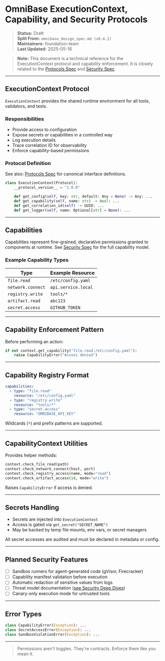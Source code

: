 <!-- === OmniNode:Metadata ===
<!-- metadata_version: 0.1.0 -->
<!-- protocol_version: 0.1.0 -->
<!-- owner: OmniNode Team -->
<!-- copyright: OmniNode Team -->
<!-- schema_version: 0.1.0 -->
<!-- name: execution_context.md -->
<!-- version: 1.0.0 -->
<!-- uuid: a1c1174d-2d2b-4c40-838d-13e0de348afe -->
<!-- author: OmniNode Team -->
<!-- created_at: 2025-05-21T12:41:40.157776 -->
<!-- last_modified_at: 2025-05-21T16:42:46.090225 -->
<!-- description: Stamped by ONEX -->
<!-- state_contract: state_contract://default -->
<!-- lifecycle: active -->
<!-- hash: 12ffec4dab6d616345da20bc243679bbda8ab96f8971b16fb611fe69aadc79d4 -->
<!-- entrypoint: {'type': 'python', 'target': 'execution_context.md'} -->
<!-- runtime_language_hint: python>=3.11 -->
<!-- namespace: onex.stamped.execution_context -->
<!-- meta_type: tool -->
<!-- === /OmniNode:Metadata === -->

<!-- === OmniNode:Metadata ===
<!-- metadata_version: 0.1.0 -->
<!-- protocol_version: 0.1.0 -->
<!-- owner: OmniNode Team -->
<!-- copyright: OmniNode Team -->
<!-- schema_version: 0.1.0 -->
<!-- name: execution_context.md -->
<!-- version: 1.0.0 -->
<!-- uuid: 81653c2c-3035-48e4-81ec-84b608d8c641 -->
<!-- author: OmniNode Team -->
<!-- created_at: 2025-05-21T12:33:43.432580 -->
<!-- last_modified_at: 2025-05-21T16:39:55.986792 -->
<!-- description: Stamped by ONEX -->
<!-- state_contract: state_contract://default -->
<!-- lifecycle: active -->
<!-- hash: 39eaf7eef6f9c6f848dee2ff249fd76e6837862711a8a93dd377d11f999660b8 -->
<!-- entrypoint: {'type': 'python', 'target': 'execution_context.md'} -->
<!-- runtime_language_hint: python>=3.11 -->
<!-- namespace: onex.stamped.execution_context -->
<!-- meta_type: tool -->
<!-- === /OmniNode:Metadata === -->

<!-- === OmniNode:Metadata ===
<!-- metadata_version: 0.1.0 -->
<!-- protocol_version: 0.1.0 -->
<!-- owner: OmniNode Team -->
<!-- copyright: OmniNode Team -->
<!-- schema_version: 0.1.0 -->
<!-- name: execution_context.md -->
<!-- version: 1.0.0 -->
<!-- uuid: 0f8c3612-e360-46eb-9808-d390e69ff450 -->
<!-- author: OmniNode Team -->
<!-- created_at: 2025-05-21T09:28:42.661049 -->
<!-- last_modified_at: 2025-05-21T16:24:00.331116 -->
<!-- description: Stamped by ONEX -->
<!-- state_contract: state_contract://default -->
<!-- lifecycle: active -->
<!-- hash: 61b05e89698fadcbc5a793c90c8d1b6ba0864b62b34149ac5b050584895b5ae8 -->
<!-- entrypoint: {'type': 'python', 'target': 'execution_context.md'} -->
<!-- runtime_language_hint: python>=3.11 -->
<!-- namespace: onex.stamped.execution_context -->
<!-- meta_type: tool -->
<!-- === /OmniNode:Metadata === -->

# OmniBase ExecutionContext, Capability, and Security Protocols

> **Status:** Draft  
> **Split From:** `omnibase_design_spec.md (v0.4.1)`  
> **Maintainers:** foundation-team  
> **Last Updated:** 2025-05-16

> **Note:** This document is a technical reference for the ExecutionContext protocol and capability enforcement. It is closely related to the [Protocols Spec](./protocols.md) and [Security Spec](./security.md).

---

## ExecutionContext Protocol

`ExecutionContext` provides the shared runtime environment for all tools, validators, and tests.

### Responsibilities

- Provide access to configuration
- Expose secrets or capabilities in a controlled way
- Log execution details
- Trace correlation ID for observability
- Enforce capability-based permissions

### Protocol Definition

See also: [Protocols Spec](./protocols.md) for canonical interface definitions.

```python
class ExecutionContext(Protocol):
    __protocol_version__ = "1.0.0"

    def get_config(self, key: str, default: Any = None) -> Any: ...
    def get_capability(self, name: str) -> bool: ...
    def get_correlation_id(self) -> UUID: ...
    def get_logger(self, name: Optional[str] = None): ...
```

---

## Capabilities

Capabilities represent fine-grained, declarative permissions granted to components at runtime. See [Security Spec](./security.md) for the full capability model.

### Example Capability Types

| Type             | Example Resource     |
|------------------|----------------------|
| `file.read`      | `/etc/config.yaml`   |
| `network.connect`| `api.service.local`  |
| `registry.write` | `tools/*`            |
| `artifact.read`  | `abc123`             |
| `secret.access`  | `GITHUB_TOKEN`       |

---

## Capability Enforcement Pattern

Before performing an action:

```python
if not context.get_capability("file.read:/etc/config.yaml"):
    raise CapabilityError("Access denied")
```

---

## Capability Registry Format

```yaml
capabilities:
  - type: "file.read"
    resource: "/etc/config.yaml"
  - type: "registry.write"
    resource: "tools/*"
  - type: "secret.access"
    resource: "OMNIBASE_API_KEY"
```

Wildcards (`*`) and prefix patterns are supported.

---

## CapabilityContext Utilities

Provides helper methods:

```python
context.check_file_read(path)
context.check_network_connect(host, port)
context.check_registry_access(name, mode="read")
context.check_artifact_access(id, mode="write")
```

Raises `CapabilityError` if access is denied.

---

## Secrets Handling

- Secrets are injected into `ExecutionContext`
- Access is gated via `get_secret("SECRET_NAME")`
- May be backed by temp file mounts, env vars, or secret managers

All secret accesses are audited and must be declared in metadata or config.

---

## Planned Security Features

- [ ] Sandbox runners for agent-generated code (gVisor, Firecracker)
- [ ] Capability manifest validation before execution
- [ ] Automatic redaction of sensitive values from logs
- [ ] Threat model documentation ([see Security Deep Dives](./security/threat_model.md))
- [ ] Canary-only execution mode for untrusted tools

---

## Error Types

```python
class CapabilityError(Exception): ...
class SecretAccessError(Exception): ...
class SandboxViolationError(Exception): ...
```

---

> Permissions aren't toggles. They're contracts. Enforce them like you mean it.

